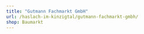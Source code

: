 ```yaml
---
title: "Gutmann Fachmarkt GmbH"
url: /haslach-im-kinzigtal/gutmann-fachmarkt-gmbh/
shop: Baumarkt
---
```

